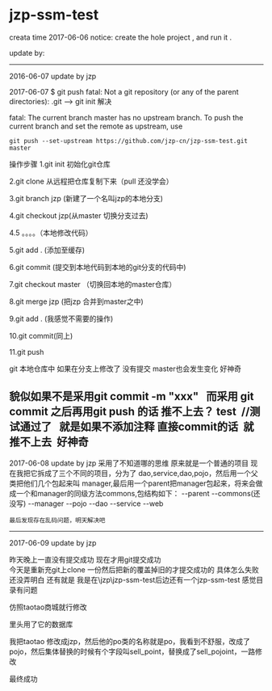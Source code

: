 # jzp-ssm-test

creata time 2017-06-06
notice: create the hole project , and run it .


update by:

------------------------------------------
2016-06-07 update by jzp

2017-06-07 $ git push fatal: Not a git repository (or any of the parent directories): .git
  --> git init 解决

fatal: The current branch master has no upstream branch.
To push the current branch and set the remote as upstream, use

    git push --set-upstream https://github.com/jzp-cn/jzp-ssm-test.git master

操作步骤
1.git init 初始化git仓库

2.git clone 从远程把仓库复制下来（pull 还没学会）

3.git branch jzp (新建了一个名叫jzp的本地分支)

4.git checkout jzp(从master 切换分支过去)

4.5  。。。。（本地修改代码）

5.git add .  (添加至缓存)

6.git commit (提交到本地代码到本地的git分支的代码中)

7.git checkout master  （切换回本地的master仓库）

8.git merge jzp (把jzp 合并到master之中)

9.git add . (我感觉不需要的操作)

10.git commit(同上)

11.git push




git 本地仓库中 如果在分支上修改了 没有提交  master也会发生变化  好神奇
 
貌似如果不是采用git commit -m "xxx"   而采用 git commit 之后再用git push 的话 推不上去？ 
test  //测试通过了   就是如果不添加注释 直接commit的话  就推不上去  好神奇
--------------------------------------------------------------------------------------
2017-06-08  update by jzp
采用了不知道哪的思维 
原来就是一个普通的项目
现在我把它拆成了三个不同的项目，分为了 dao,service,dao,pojo，然后用一个父类把他们几个包起来叫 manager,最后用一个parent把manager包起来，将来会做成一个和manager的同级方法commons,包结构如下：
--parent
 --commons(还没写)
 --manager
	--pojo
	--dao
	--service
	--web
	
	
	最后发现存在乱码问题，明天解决吧
-------------------------------------------------------------
2017-06-09  update by jzp

昨天晚上一直没有提交成功  现在才用git提交成功  
今天是重新充git上clone 一份然后把新的覆盖掉旧的才提交成功的 
具体怎么失败还没弄明白
还有就是 我是在\jzp\jzp-ssm-test后边还有一个jzp-ssm-test  感觉目录有问题


仿照taotao商城就行修改

里头用了它的数据库

我把taotao 修改成jzp，然后他的po类的名称就是po，我看到不舒服，改成了pojo，然后集体替换的时候有个字段叫sell_point，替换成了sell_pojoint，一路修改

最终成功






















